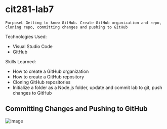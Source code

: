 # cit281-lab7
```
PurposeL Getting to know GitHub. Create GitHub organization and repo, cloning repo, committing changes and pushing to GitHub
```

Technologies Used:
- Visual Studio Code
- GitHub

Skills Learned:
- How to create a GitHub organization
- How to create a GitHub repository
- Cloning GitHub repositories
- Initialize a folder as a Node.js folder, update and commit lab to git, push changes to GitHub

## Committing Changes and Pushing to GitHub
![image](https://user-images.githubusercontent.com/67397853/170897005-6b325bb2-a307-48be-806a-70a67810a6d4.png)
